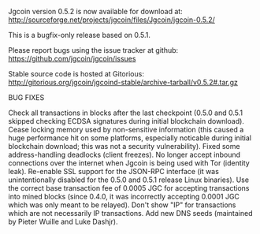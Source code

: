 Jgcoin version 0.5.2 is now available for download at:
http://sourceforge.net/projects/jgcoin/files/Jgcoin/jgcoin-0.5.2/

This is a bugfix-only release based on 0.5.1.

Please report bugs using the issue tracker at github:
https://github.com/jgcoin/jgcoin/issues

Stable source code is hosted at Gitorious:
http://gitorious.org/jgcoin/jgcoind-stable/archive-tarball/v0.5.2#.tar.gz

BUG FIXES

Check all transactions in blocks after the last checkpoint (0.5.0 and 0.5.1 skipped checking ECDSA signatures during initial blockchain download).
Cease locking memory used by non-sensitive information (this caused a huge performance hit on some platforms, especially noticable during initial blockchain download; this was
not a security vulnerability).
Fixed some address-handling deadlocks (client freezes).
No longer accept inbound connections over the internet when Jgcoin is being used with Tor (identity leak).
Re-enable SSL support for the JSON-RPC interface (it was unintentionally disabled for the 0.5.0 and 0.5.1 release Linux binaries).
Use the correct base transaction fee of 0.0005 JGC for accepting transactions into mined blocks (since 0.4.0, it was incorrectly accepting 0.0001 JGC which was only meant to be relayed).
Don't show "IP" for transactions which are not necessarily IP transactions.
Add new DNS seeds (maintained by Pieter Wuille and Luke Dashjr).
